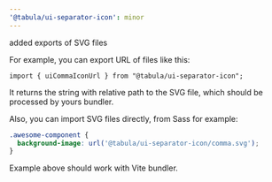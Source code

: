 ```yaml
---
'@tabula/ui-separator-icon': minor
---
```


added exports of SVG files

For example, you can export URL of files like this:

```tsx
import { uiCommaIconUrl } from "@tabula/ui-separator-icon";
```

It returns the string with relative path to the SVG file, which should be processed by yours bundler.

Also, you can import SVG files directly, from Sass for example:

```scss
.awesome-component {
  background-image: url('@tabula/ui-separator-icon/comma.svg');
}
```

Example above should work with Vite bundler.
